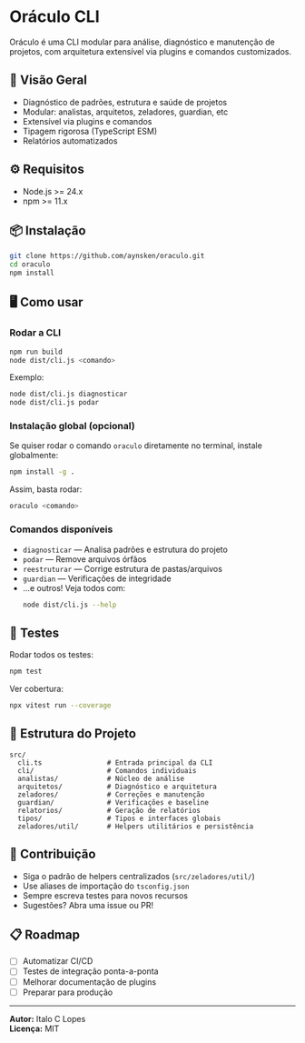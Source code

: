 # Oráculo CLI

Oráculo é uma CLI modular para análise, diagnóstico e manutenção de projetos, com arquitetura extensível via plugins e comandos customizados.

## 🚀 Visão Geral

- Diagnóstico de padrões, estrutura e saúde de projetos
- Modular: analistas, arquitetos, zeladores, guardian, etc
- Extensível via plugins e comandos
- Tipagem rigorosa (TypeScript ESM)
- Relatórios automatizados

## ⚙️ Requisitos

- Node.js >= 24.x
- npm >= 11.x

## 📦 Instalação

```bash
git clone https://github.com/aynsken/oraculo.git
cd oraculo
npm install
```


## 🖥️ Como usar

### Rodar a CLI

```bash
npm run build
node dist/cli.js <comando>
```

Exemplo:
```bash
node dist/cli.js diagnosticar
node dist/cli.js podar
```

### Instalação global (opcional)

Se quiser rodar o comando `oraculo` diretamente no terminal, instale globalmente:

```bash
npm install -g .
```

Assim, basta rodar:

```bash
oraculo <comando>
```

### Comandos disponíveis

- `diagnosticar` — Analisa padrões e estrutura do projeto
- `podar` — Remove arquivos órfãos
- `reestruturar` — Corrige estrutura de pastas/arquivos
- `guardian` — Verificações de integridade
- ...e outros! Veja todos com:
  ```bash
  node dist/cli.js --help
  ```

## 🧪 Testes

Rodar todos os testes:
```bash
npm test
```

Ver cobertura:
```bash
npx vitest run --coverage
```

## 📁 Estrutura do Projeto

```
src/
  cli.ts                # Entrada principal da CLI
  cli/                  # Comandos individuais
  analistas/            # Núcleo de análise
  arquitetos/           # Diagnóstico e arquitetura
  zeladores/            # Correções e manutenção
  guardian/             # Verificações e baseline
  relatorios/           # Geração de relatórios
  tipos/                # Tipos e interfaces globais
  zeladores/util/       # Helpers utilitários e persistência
```

## 🤝 Contribuição

- Siga o padrão de helpers centralizados (`src/zeladores/util/`)
- Use aliases de importação do `tsconfig.json`
- Sempre escreva testes para novos recursos
- Sugestões? Abra uma issue ou PR!

## 📋 Roadmap

- [ ] Automatizar CI/CD
- [ ] Testes de integração ponta-a-ponta
- [ ] Melhorar documentação de plugins
- [ ] Preparar para produção

---

**Autor:** Italo C Lopes  
**Licença:** MIT
